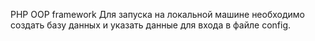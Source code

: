 PHP OOP framework
Для запуска на локальной машине необходимо создать базу данных и указать данные для входа в файле config.

 

